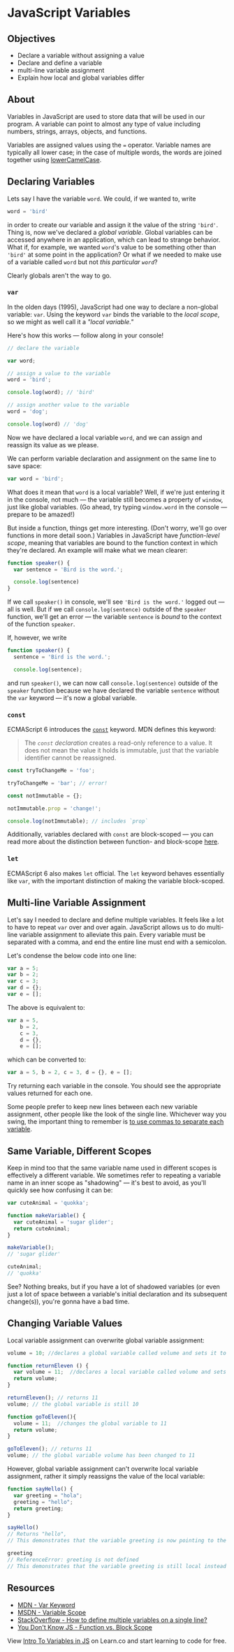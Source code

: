 # JavaScript Variables

## Objectives
+ Declare a variable without assigning a value
+ Declare and define a variable
+ multi-line variable assignment
+ Explain how local and global variables differ


## About

Variables in JavaScript are used to store data that will be used in our program.
A variable can point to almost any type of value including numbers, strings,
arrays, objects, and functions.

Variables are assigned values using the `=` operator. Variable names are
typically all lower case; in the case of multiple words, the words are joined
together using [lowerCamelCase](http://c2.com/cgi/wiki?LowerCamelCase).

## Declaring Variables

Lets say I have the variable `word`. We could, if we wanted to, write

``` javascript
word = 'bird'
```

in order to create our variable and assign it the value of the string `'bird'`.
Thing is, now we've declared a _global variable_. Global variables can be
accessed anywhere in an application, which can lead to strange behavior. What
if, for example, we wanted `word`'s value to be something other than `'bird'`
at some point in the application? Or what if we needed to make use of a variable
called `word` but not _this particular `word`_?

Clearly globals aren't the way to go.

### `var`

In the olden days (1995), JavaScript had one way to declare a non-global
variable: `var`. Using the keyword `var` binds the variable to the _local
scope_, so we might as well call it a _"local variable."_

Here's how this works — follow along in your console!

``` javascript
// declare the variable

var word;

// assign a value to the variable
word = 'bird';

console.log(word); // 'bird'

// assign another value to the variable
word = 'dog';

console.log(word) // 'dog'
```

Now we have declared a local variable `word`, and we can assign and reassign its
value as we please.

We can perform variable declaration and assignment on the same line to save
space:

``` javascript
var word = 'bird';
```

What does it mean that `word` is a local variable? Well, if we're just entering
it in the console, not much — the variable still becomes a property of `window`,
just like global variables. (Go ahead, try typing `window.word` in the console —
prepare to be amazed!)

But inside a function, things get more interesting. (Don't worry, we'll go over
functions in more detail soon.) Variables in JavaScript have _function-level
scope_, meaning that variables are bound to the function context in which they're
declared. An example will make what we mean clearer:

``` javascript
function speaker() {
  var sentence = 'Bird is the word.';

  console.log(sentence)
}
```

If we call `speaker()` in console, we'll see `'Bird is the word.'` logged out — all
is well. But if we call `console.log(sentence)` outside of the `speaker` function,
we'll get an error — the variable `sentence` is _bound_ to the context of the
function `speaker`.

If, however, we write

``` javascript
function speaker() {
  sentence = 'Bird is the word.';

  console.log(sentence);
```

and run `speaker()`, we can now call `console.log(sentence)` outside of the `speaker`
function because we have declared the variable `sentence` without the `var` keyword —
it's now a global variable.

### `const`

ECMAScript 6 introduces the [`const`](https://developer.mozilla.org/en-US/docs/Web/JavaScript/Reference/Statements/const) keyword.
MDN defines this keyword:

> The *`const` declaration* creates a read-only reference to a value. It does not mean the value it holds is immutable, just that the variable identifier cannot be reassigned.

``` javascript
const tryToChangeMe = 'foo';

tryToChangeMe = 'bar'; // error!

const notImmutable = {};

notImmutable.prop = 'change!';

console.log(notImmutable); // includes `prop`
```

Additionally, variables declared with `const` are block-scoped — you can read more
about the distinction between function- and block-scope [here](https://github.com/getify/You-Dont-Know-JS/blob/master/scope%20%26%20closures/ch3.md).

### `let`

ECMAScript 6 also makes `let` official. The `let` keyword behaves essentially like
`var`, with the important distinction of making the variable block-scoped.

## Multi-line Variable Assignment

Let's say I needed to declare and define multiple variables. It feels like a lot to have to repeat `var` over and over again. JavaScript allows us to do multi-line variable assignment to alleviate this pain. Every variable must be separated with a comma, and end the entire line must end with a semicolon.

Let's condense the below code into one line:

```javascript
var a = 5;
var b = 2;
var c = 3;
var d = {};
var e = [];
```

The above is equivalent to:

```javascript
var a = 5,
    b = 2,
    c = 3,
    d = {},
    e = [];
```

which can be converted to:

```javascript
var a = 5, b = 2, c = 3, d = {}, e = [];
```

Try returning each variable in the console. You should see the appropriate values returned for each one.

Some people prefer to keep new lines between each new variable assignment, other people like the look of the single line. Whichever way you swing, the important thing to remember is [to use commas to separate each variable](http://stackoverflow.com/a/4166789/2890716).

## Same Variable, Different Scopes

Keep in mind too that the same variable name used in different scopes is effectively a different variable.
We sometimes refer to repeating a variable name in an inner scope as "shadowing" — it's best to avoid,
as you'll quickly see how confusing it can be:

``` javascript
var cuteAnimal = 'quokka';

function makeVariable() {
  var cuteAnimal = 'sugar glider';
  return cuteAnimal;
}

makeVariable();
// 'sugar glider'

cuteAnimal;
// 'quokka'

```

See? Nothing breaks, but if you have a lot of shadowed variables (or even just a lot of space between a
variable's initial declaration and its subsequent change(s)), you're gonna have a bad time.

## Changing Variable Values

Local variable assignment can overwrite global variable assignment:

```javascript
volume = 10; //declares a global variable called volume and sets it to 10

function returnEleven () {
  var volume = 11;  //declares a local variable called volume and sets it to 11
  return volume;
}

returnEleven(); // returns 11
volume; // the global variable is still 10

function goToEleven(){
  volume = 11;  //changes the global variable to 11
  return volume;
}

goToEleven(); // returns 11
volume; // the global variable volume has been changed to 11
```

However, global variable assignment can't overwrite local variable assignment, rather it simply reassigns the value of the local variable:

```javascript
function sayHello() {
  var greeting = "hola";
  greeting = "hello";
  return greeting;
}

sayHello()
// Returns "hello",
// This demonstrates that the variable greeting is now pointing to the string "hello" instead of "hola"

greeting
// ReferenceError: greeting is not defined
// This demonstrates that the variable greeting is still local instead of global
```


## Resources

* [MDN - Var Keyword](https://developer.mozilla.org/en-US/docs/Web/JavaScript/Reference/Statements/var)
* [MSDN - Variable Scope](https://msdn.microsoft.com/library/bzt2dkta(v=vs.94).aspx)
* [StackOverflow - How to define multiple variables on a single line?](http://stackoverflow.com/q/4166785/2890716)
* [You Don't Know JS - Function vs. Block Scope](https://github.com/getify/You-Dont-Know-JS/blob/master/scope%20%26%20closures/ch3.md)

<p data-visibility='hidden'>View <a href='https://learn.co/lessons/intro-to-variables.js'>Intro To Variables in JS</a> on Learn.co and start learning to code for free.</p>

